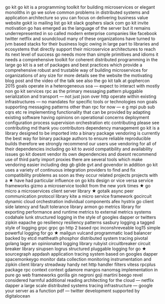 go kit go kit is a programming toolkit for building microservices or elegant monoliths in go we solve common problems in distributed systems and application architecture so you can focus on delivering business value website gokit io mailing list go kit slack gophers slack com go kit invite motivation go has emerged as the language of the server but it remains underrepresented in so called modern enterprise companies like facebook twitter netflix and soundcloud many of these organizations have turned to jvm based stacks for their business logic owing in large part to libraries and ecosystems that directly support their microservice architectures to reach its next level of success go needs more than simple primitives and idioms it needs a comprehensive toolkit for coherent distributed programming in the large go kit is a set of packages and best practices which provide a comprehensive robust and trustable way of building microservices for organizations of any size for more details see the website the motivating blog post and the video of the talk see also the go kit talk at gophercon 2015 goals operate in a heterogeneous soa — expect to interact with mostly non go kit services rpc as the primary messaging pattern pluggable serialization and transport — not just json over http operate within existing infrastructures — no mandates for specific tools or technologies non goals supporting messaging patterns other than rpc for now — e g mpi pub sub cqrs etc re implementing functionality that can be provided by adapting existing software having opinions on operational concerns deployment configuration process supervision orchestration etc contributing please see contributing md thank you contributors dependency management go kit is a library designed to be imported into a binary package vendoring is currently the best way for binary package authors to ensure reliable reproducible builds therefore we strongly recommend our users use vendoring for all of their dependencies including go kit to avoid compatibility and availability issues go kit doesnt vendor its own dependencies and doesnt recommend use of third party import proxies there are several tools which make vendoring easier including dep gb glide gvt and govendor in addition go kit uses a variety of continuous integration providers to find and fix compatibility problems as soon as they occur related projects projects with a ★ have had particular influence on go kits design or vice versa service frameworks gizmo a microservice toolkit from the new york times ★ go micro a microservices client server library ★ gotalk async peer communication protocol library kite a micro service framework gocircuit dynamic cloud orchestration individual components afex hystrix go client side latency and fault tolerance library armon go metrics library for exporting performance and runtime metrics to external metrics systems codahale lunk structured logging in the style of googles dapper or twitters zipkin eapache go resiliency resiliency patterns sasbury logging a tagged style of logging grpc grpc go http 2 based rpc inconshreveable log15 simple powerful logging for go ★ mailgun vulcand programmatic load balancer backed by etcd mattheath phosphor distributed system tracing pivotal golang lager an opinionated logging library rubyist circuitbreaker circuit breaker library sirupsen logrus structured pluggable logging for go ★ sourcegraph appdash application tracing system based on googles dapper spacemonkeygo monitor data collection monitoring instrumentation and zipkin client library streadway handy net http handler filters vitess rpcplus package rpc context context gdamore mangos nanomsg implementation in pure go web frameworks gorilla gin negroni goji martini beego revel considered harmful additional reading architecting for the cloud — netflix dapper a large scale distributed systems tracing infrastructure — google your server as a function pdf — twitter development supported by digitalocean